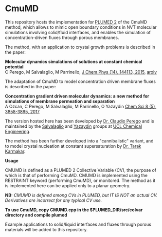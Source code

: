 # CmuMD 

This repository hosts the implementation for [PLUMED 2](https://www.plumed.org) of the CmuMD method, which allows to mimic open boundary conditions in NVT molecular simulations involving solid/fluid interfaces, and enables the simulation of concentration-driven fluxes through porous membranes. 

The method, with an application to crystal growth problems is described in the paper: 

__Molecular dynamics simulations of solutions at constant chemical potential__  
C Perego, M Salvalaglio, M Parrinello, [J Chem Phys (14), 144113, 2015](https://moodle.ucl.ac.uk/course/view.php?id=1191), [arxiv](https://arxiv.org/abs/1501.07825)

The adaptation of CmuMD to model concentration driven membrane fluxes is described in the paper: 

__Concentration gradient driven molecular dynamics: a new method for simulations of membrane permeation and separation__  
A Ozcan, C Perego, M Salvalaglio, M Parrinello, O Yazaydin [Chem Sci 8 (5), 3858-3865, 2017](https://pubs.rsc.org/en/content/articlehtml/2017/sc/c6sc04978h)

The version hosted here has been developed by [Dr. Claudio Perego](https://scholar.google.co.uk/citations?user=TwqxhpUAAAAJ) and is maintained by the [Salvalaglio](http://www.ucl.ac.uk/molecular-modelling) and [Yazaydin](https://www.ucl.ac.uk/~ucecoya/) groups at [UCL Chemical Engineering](https://www.ucl.ac.uk/chemical-engineering/). 

The method has been further developed into a "cannibalistic" variant, and to model crystal nucleation at constant supersaturation by [Dr. Tarak Karmakar](https://scholar.google.co.uk/citations?hl=en&user=LWBFC34AAAAJ). 


__Usage__ 

CMUMD is defined as a PLUMED 2 Collective Variable (CV), the purpose of which is that of performing CmuMD.
CMUMD is implemented using the RESTRAINT keyword (performing CmuMD), or  monitored. The method as it is implemented here can be applied only to a planar geometry. 

__NB:__ _CMUMD is defined among CVs in PLUMED, but IT IS NOT an actual CV. Derivatives are incorrect for any typical CV use._

__To use CmuMD, copy CMUMD.cpp in the $PLUMED_DIR/src/colvar directory and compile plumed__

Example applications to solid/liquid interfaces and fluxes through porous materials will be added to this repository. 















 
